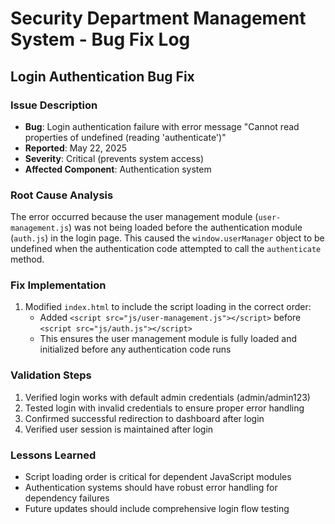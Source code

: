 # Security Department Management System - Bug Fix Log

## Login Authentication Bug Fix

### Issue Description
- **Bug**: Login authentication failure with error message "Cannot read properties of undefined (reading 'authenticate')"
- **Reported**: May 22, 2025
- **Severity**: Critical (prevents system access)
- **Affected Component**: Authentication system

### Root Cause Analysis
The error occurred because the user management module (`user-management.js`) was not being loaded before the authentication module (`auth.js`) in the login page. This caused the `window.userManager` object to be undefined when the authentication code attempted to call the `authenticate` method.

### Fix Implementation
1. Modified `index.html` to include the script loading in the correct order:
   - Added `<script src="js/user-management.js"></script>` before `<script src="js/auth.js"></script>`
   - This ensures the user management module is fully loaded and initialized before any authentication code runs

### Validation Steps
1. Verified login works with default admin credentials (admin/admin123)
2. Tested login with invalid credentials to ensure proper error handling
3. Confirmed successful redirection to dashboard after login
4. Verified user session is maintained after login

### Lessons Learned
- Script loading order is critical for dependent JavaScript modules
- Authentication systems should have robust error handling for dependency failures
- Future updates should include comprehensive login flow testing
